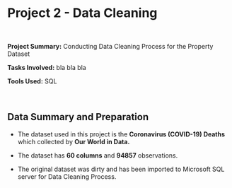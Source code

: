 # Project 2 - Data Cleaning

<br/>

**Project Summary:** Conducting Data Cleaning Process for the Property Dataset 

**Tasks Involved:** bla bla bla

**Tools Used:** SQL

<br/>

## Data Summary and Preparation

- The dataset used in this project is the **Coronavirus (COVID-19) Deaths** which collected by **Our World in Data.**

- The dataset has **60 columns** and **94857** observations.

- The original dataset was dirty and has been imported to Microsoft SQL server for Data Cleaning Process. 


